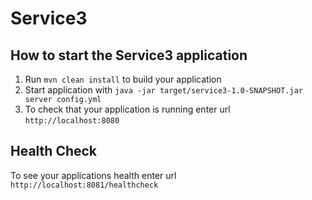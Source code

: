 # Service3

How to start the Service3 application
---

1. Run `mvn clean install` to build your application
1. Start application with `java -jar target/service3-1.0-SNAPSHOT.jar server config.yml`
1. To check that your application is running enter url `http://localhost:8080`

Health Check
---

To see your applications health enter url `http://localhost:8081/healthcheck`
